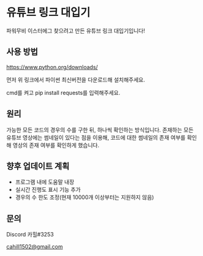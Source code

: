 유튜브 링크 대입기
=============
파워무비 이스터에그 찾으려고 만든 유튜브 링크 대입기입니다!


사용 방법
-------------
https://www.python.org/downloads/

먼저 위 링크에서 파이썬 최신버전을 다운로드해 설치해주세요.

cmd를 켜고 pip install requests를 입력해주세요.


원리
-------------
가능한 모든 코드의 경우의 수를 구한 뒤, 하나씩 확인하는 방식입니다.
존재하는 모든 유튜브 영상에는 썸네일이 있다는 점을 이용해, 코드에 대한 썸네일의 존재 여부를 확인해 영상의 존재 여부를 확인하게 했습니다.


향후 업데이트 계획
-------------
- 프로그램 내에 도움말 내장
- 실시간 진행도 표시 기능 추가
- 경우의 수 한도 조정(현재 10000개 이상부터는 지원하지 않음)

문의
-------------
Discord 카힐#3253

cahill1502@gmail.com
